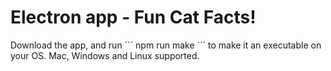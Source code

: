 # Electron app - Fun Cat Facts!
Download the app, and run 
´´´
npm run make
´´´
to make it an executable on your OS. Mac, Windows and Linux supported.